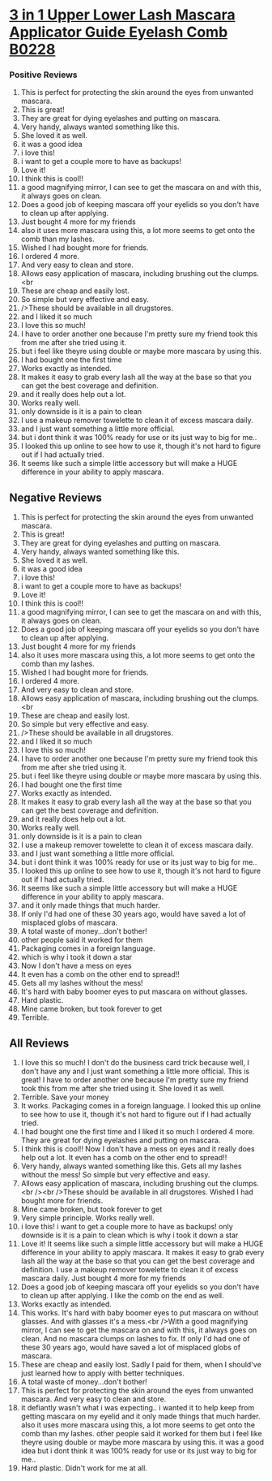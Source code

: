 # [3 in 1 Upper Lower Lash Mascara Applicator Guide Eyelash Comb B0228](https://products.checkmycream.com/products/3-in-1-Upper-Lower-Lash-Mascara-Applicator-Guide-Eyelash-Comb-B0228.html)

### Positive Reviews

<ol>
      <li>This is perfect for protecting the skin around the eyes from unwanted mascara.</li>
      <li>This is great!</li>
      <li>They are great for dying eyelashes and putting on mascara.</li>
      <li>Very handy, always wanted something like this.  </li>
      <li>She loved it as well.</li>
      <li>it was a good idea</li>
      <li>i love this!</li>
      <li>i want to get a couple more to have as backups!</li>
      <li>Love it!  </li>
      <li>I think this is cool!!</li>
      <li>a good magnifying mirror,  I can see to get the mascara on and with this, it always goes on clean.  </li>
      <li>Does a good job of keeping mascara off your eyelids so you don&#x27;t have to clean up after applying.</li>
      <li>Just bought 4 more for my friends</li>
      <li>also it uses more mascara using this, a lot more seems to get onto the comb than my lashes.</li>
      <li>Wished I had bought more for friends.</li>
      <li>I ordered 4 more.  </li>
      <li>And very easy to clean and store.</li>
      <li>Allows easy application of mascara, including brushing out the clumps.&lt;br</li>
      <li>These are cheap and easily lost.</li>
      <li>So simple but very effective and easy.</li>
      <li>/&gt;These should be available in all drugstores.  </li>
      <li>and I liked it so much</li>
      <li>I love this so much!</li>
      <li>I have to order another one because I&#x27;m pretty sure my friend took this from me after she tried using it.</li>
      <li>but i feel like theyre using double or maybe more mascara by using this.</li>
      <li>I had bought one the first time</li>
      <li>Works exactly as intended.</li>
      <li>It makes it easy to grab every lash all the way at the base so that you can get the best coverage and definition.  </li>
      <li>and it really does help out a lot.</li>
      <li>Works really well.</li>
      <li>only downside is it is a pain to clean</li>
      <li>I use a makeup remover towelette to clean it of excess mascara daily.  </li>
      <li>and I just want something a little more official.</li>
      <li>but i dont think it was 100% ready for use or its just way to big for me..</li>
      <li>I looked this up online to see how to use it, though it&#x27;s not hard to figure out if I had actually tried.</li>
      <li>It seems like such a simple little accessory but will make a HUGE difference in your ability to apply mascara.  </li>
</ol>


<h2>Negative Reviews</h2>
<ol>
<li> This is perfect for protecting the skin around the eyes from unwanted mascara.</li>
<li> This is great!</li>
<li> They are great for dying eyelashes and putting on mascara.</li>
<li> Very handy, always wanted something like this.  </li>
<li> She loved it as well.</li>
<li> it was a good idea</li>
<li> i love this!</li>
<li> i want to get a couple more to have as backups!</li>
<li> Love it!  </li>
<li> I think this is cool!!</li>
<li> a good magnifying mirror,  I can see to get the mascara on and with this, it always goes on clean.  </li>
<li> Does a good job of keeping mascara off your eyelids so you don&#x27;t have to clean up after applying.</li>
<li> Just bought 4 more for my friends</li>
<li> also it uses more mascara using this, a lot more seems to get onto the comb than my lashes.</li>
<li> Wished I had bought more for friends.</li>
<li> I ordered 4 more.  </li>
<li> And very easy to clean and store.</li>
<li> Allows easy application of mascara, including brushing out the clumps.&lt;br</li>
<li> These are cheap and easily lost.</li>
<li> So simple but very effective and easy.</li>
<li> /&gt;These should be available in all drugstores.  </li>
<li> and I liked it so much</li>
<li> I love this so much!</li>
<li> I have to order another one because I&#x27;m pretty sure my friend took this from me after she tried using it.</li>
<li> but i feel like theyre using double or maybe more mascara by using this.</li>
<li> I had bought one the first time</li>
<li> Works exactly as intended.</li>
<li> It makes it easy to grab every lash all the way at the base so that you can get the best coverage and definition.  </li>
<li> and it really does help out a lot.</li>
<li> Works really well.</li>
<li> only downside is it is a pain to clean</li>
<li> I use a makeup remover towelette to clean it of excess mascara daily.  </li>
<li> and I just want something a little more official.</li>
<li> but i dont think it was 100% ready for use or its just way to big for me..</li>
<li> I looked this up online to see how to use it, though it&#x27;s not hard to figure out if I had actually tried.</li>
<li> It seems like such a simple little accessory but will make a HUGE difference in your ability to apply mascara.  </li>
<li> and it only made things that much harder.</li>
<li> If only I&#x27;d had one of these 30 years ago, would have saved a lot of misplaced globs of mascara.</li>
<li> A total waste of money...don&#x27;t bother!</li>
<li> other people said it worked for them</li>
<li> Packaging comes in a foreign language.</li>
<li> which is why i took it down a star</li>
<li> Now I don&#x27;t have a mess on eyes</li>
<li> It even has a comb on the other end to spread!!</li>
<li> Gets all my lashes without the mess!</li>
<li> It&#x27;s hard with baby boomer eyes to put mascara on without glasses.  </li>
<li> Hard plastic.  </li>
<li> Mine came broken, but took forever to get</li>
<li> Terrible.</li>
</ol>

<h2>All Reviews</h2>

<ol>
    <li> I love this so much! I don&#x27;t do the business card trick because well, I don&#x27;t have any and I just want something a little more official. This is great! I have to order another one because I&#x27;m pretty sure my friend took this from me after she tried using it. She loved it as well.</li>
    <li> Terrible. Save your money</li>
    <li> It works. Packaging comes in a foreign language. I looked this up online to see how to use it, though it&#x27;s not hard to figure out if I had actually tried.</li>
    <li> I had bought one the first time and I liked it so much I ordered 4 more.  They are great for dying eyelashes and putting on mascara.</li>
    <li> I think this is cool!! Now I don&#x27;t have a mess on eyes and it really does help out a lot. It even has a comb on the other end to spread!!</li>
    <li> Very handy, always wanted something like this.  Gets all my lashes without the mess! So simple but very effective and easy.</li>
    <li> Allows easy application of mascara, including brushing out the clumps.&lt;br /&gt;&lt;br /&gt;These should be available in all drugstores.  Wished I had bought more for friends.</li>
    <li> Mine came broken, but took forever to get</li>
    <li> Very simple principle. Works really well.</li>
    <li> i love this! i want to get a couple more to have as backups! only downside is it is a pain to clean which is why i took it down a star</li>
    <li> Love it!  It seems like such a simple little accessory but will make a HUGE difference in your ability to apply mascara.  It makes it easy to grab every lash all the way at the base so that you can get the best coverage and definition.  I use a makeup remover towelette to clean it of excess mascara daily.  Just bought 4 more for my friends</li>
    <li> Does a good job of keeping mascara off your eyelids so you don&#x27;t have to clean up after applying. I like the comb on the end as well.</li>
    <li> Works exactly as intended.</li>
    <li> This works.  It&#x27;s hard with baby boomer eyes to put mascara on without glasses.  And with glasses it&#x27;s a mess.&lt;br /&gt;With a good magnifying mirror,  I can see to get the mascara on and with this, it always goes on clean.  And no mascara clumps on lashes to fix.  If only I&#x27;d had one of these 30 years ago, would have saved a lot of misplaced globs of mascara.</li>
    <li> These are cheap and easily lost. Sadly I paid for them, when I should&#x27;ve just learned how to apply with better techniques.</li>
    <li> A total waste of money...don&#x27;t bother!</li>
    <li> This is perfect for protecting the skin around the eyes from unwanted mascara. And very easy to clean and store.</li>
    <li> it defiantly wasn&#x27;t what i was expecting.. i wanted it to help keep from getting mascara on my eyelid and it only made things that much harder. also it uses more mascara using this, a lot more seems to get onto the comb than my lashes. other people said it worked for them but i feel like theyre using double or maybe more mascara by using this. it was a good idea but i dont think it was 100% ready for use or its just way to big for me..</li>
    <li> Hard plastic.  Didn&#x27;t work for me at all.</li>
</ol>




